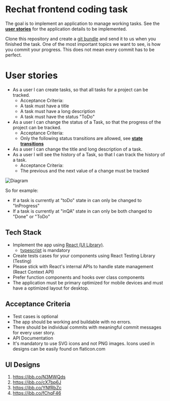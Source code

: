 # Rechat frontend coding task

The goal is to implement an application to manage working tasks. See the **[user stories](#user-stories)** for the application details to be implemented.

Clone this repository and create a [git bundle](https://git-scm.com/docs/git-bundle) and send it to us when you finished the task. One of the most important topics we want to see, is how you commit your progress. This does not mean every commit has to be perfect.

# User stories

- As a user I can create tasks, so that all tasks for a project can be tracked.
  - Acceptance Criteria:
  - A task must have a title
  - A task must have a long description
  - A task must have the status "ToDo"
- As a user I can change the status of a Task, so that the progress of the project can be tracked.
  - Acceptance Criteria:
  - Only the following status transitions are allowed, see **[state transitions](#state-transitions)**
- As a user I can change the title and long description of a task.
- As a user I will see the history of a Task, so that I can track the history of a task.
  - Acceptance Criteria:
  - The previous and the next value of a change must be tracked

![Diagram](https://plantuml.gitlab-static.net/png/U9nLZi4AmZ0GHE_x5NiM2le31QKNRmhUn4E8YorDCc6J7lht9bLflGmx-vZPJTOuuSEUqZY4QDHuTaEGF4TXQEwn0Hu1jbTuuQoJ4Drt3swQbc_eG5ILYpk7Y-AbaXAj8pTJBEpaO4Tv_e6Qk1wfojhsSIrt249L5YFHOIxnRytc-0yjg_8NlG7BYaJz)

So for example:

- If a task is currently at "toDo" state in can only be changed to "InProgress"
- If a task is currently at "inQA" state in can only be both changed to "Done" or "ToDo"

## Tech Stack

- Implement the app using [React (UI Library)](https://reactjs.org/).
  - [typescript](https://www.typescriptlang.org/) is mandatory
- Create tests cases for your components using React Testing Library (Testing)
- Please stick with React's internal APIs to handle state management (React Context API)
- Prefer function components and hooks over class components
- The application must be primary optimized for mobile devices and must have a optimized layout for desktop.

## Acceptance Criteria

- Test cases is optional
- The app should be working and buildable with no errors.
- There should be individual commits with meaningful commit messages for every user story.
- API Documentation
- It's mandatory to use SVG icons and not PNG images. Icons used in designs can be easily found on flaticon.com

## UI Designs

1. https://ibb.co/N3MWQds
2. https://ibb.co/cX7bp6J
3. https://ibb.co/YNfRbZc
4. https://ibb.co/fChqF46
